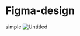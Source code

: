 # Figma-design
simple
![Untitled](https://github.com/user-attachments/assets/ba72b969-e7b6-4279-85ab-e127e429af18)
